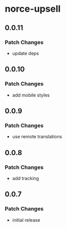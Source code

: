 # norce-upsell

## 0.0.11

### Patch Changes

- update deps

## 0.0.10

### Patch Changes

- add mobile styles

## 0.0.9

### Patch Changes

- use remote translations

## 0.0.8

### Patch Changes

- add tracking

## 0.0.7

### Patch Changes

- initial release
